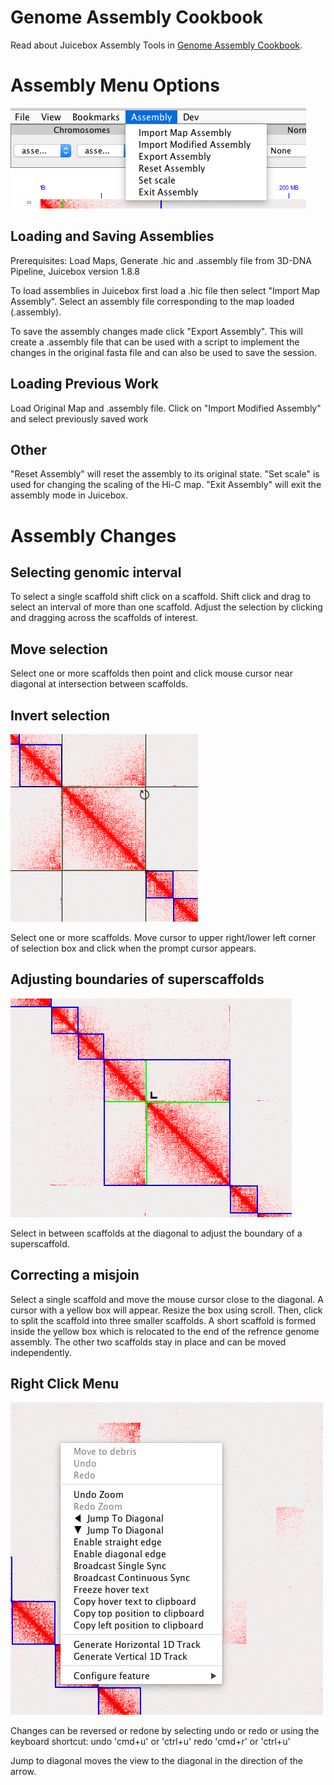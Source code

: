 
# Genome Assembly Cookbook

Read about Juicebox Assembly Tools in <a href="https://www.dropbox.com/s/yq5oeuh0c9dlzhw/manual_180322.pdf?dl=0">Genome Assembly Cookbook</a>.

# Assembly Menu Options

 <img src="images/assembly_menu.png" alt="assembly_menu">

## Loading and Saving Assemblies
Prerequisites: Load Maps, Generate .hic and .assembly file from 3D-DNA Pipeline, Juicebox version 1.8.8

To load assemblies in Juicebox first load a .hic file then select "Import Map Assembly". Select an assembly file corresponding to the map loaded (.assembly).

To save the assembly changes made click "Export Assembly". This will create a .assembly file that can be used with a script to implement the changes in the original fasta file and can also be used to save the session.

## Loading Previous Work

Load Original Map and .assembly file. Click on "Import Modified Assembly" and select previously saved work

## Other

"Reset Assembly" will reset the assembly to its original state.
"Set scale" is used for changing the scaling of the Hi-C map.
"Exit Assembly" will exit the assembly mode in Juicebox.

# Assembly Changes

## Selecting genomic interval

To select a single scaffold shift click on a scaffold. Shift click and drag to select an interval of more than one scaffold. Adjust the selection by clicking and dragging across the scaffolds of interest.

## Move selection

Select one or more scaffolds then point and click mouse cursor near diagonal at intersection between scaffolds.

## Invert selection

 <img src="images/invert.png" alt="invert">

Select one or more scaffolds. Move cursor to upper right/lower left corner of selection box and click when the prompt cursor appears.

## Adjusting boundaries of superscaffolds

 <img src="images/group_ungroup.png" alt="group_ungroup">

Select in between scaffolds at the diagonal to adjust the boundary of a superscaffold.

## Correcting a misjoin
Select a single scaffold and move the mouse cursor close to the diagonal. A cursor with a yellow box will appear. Resize the box using scroll. Then, click to split the scaffold into three smaller scaffolds. A short scaffold is formed inside the yellow box which is relocated to the end of the refrence genome assembly. The other two scaffolds stay in place and can be moved independently.

## Right Click Menu

<img src="images/assembly_right_click_menu.png" alt="assembly_right_click_menu">

Changes can be reversed or redone by selecting undo or redo or using the keyboard shortcut:
undo 'cmd+u' or 'ctrl+u' 
redo 'cmd+r' or  'ctrl+u'

Jump to diagonal moves the view to the diagonal in the direction of the arrow.



